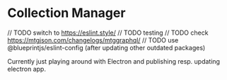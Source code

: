 # Collection Manager

// TODO switch to https://eslint.style/
// TODO testing
// TODO check https://mtgjson.com/changelogs/mtggraphql/
// TODO use  @blueprintjs/eslint-config (after updating other outdated packages)

Currently just playing around with Electron and publishing resp. updating electron app.
